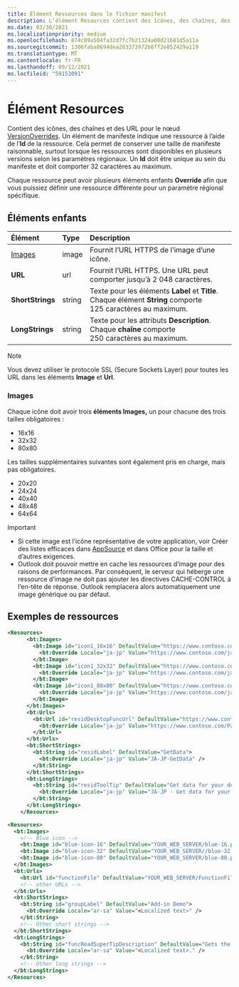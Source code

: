 ```yaml
---
title: Élément Ressources dans le fichier manifest
description: L’élément Resources contient des icônes, des chaînes, des URL pour le nœud VersionOverrides.
ms.date: 03/30/2021
ms.localizationpriority: medium
ms.openlocfilehash: 874c89a504fa32d7fc7b21324a08d21681d5a11a
ms.sourcegitcommit: 1306faba8694dea203373972b6ff2e852429a119
ms.translationtype: MT
ms.contentlocale: fr-FR
ms.lasthandoff: 09/12/2021
ms.locfileid: "59153091"
---
```

# <a name="resources-element"></a>Élément Resources

Contient des icônes, des chaînes et des URL pour le nœud [VersionOverrides](versionoverrides.md). Un élément de manifeste indique une ressource à l’aide de l’**Id** de la ressource. Cela permet de conserver une taille de manifeste raisonnable, surtout lorsque les ressources sont disponibles en plusieurs versions selon les paramètres régionaux. Un **Id** doit être unique au sein du manifeste et doit comporter 32 caractères au maximum.

Chaque ressource peut avoir plusieurs éléments enfants **Override** afin que vous puissiez définir une ressource différente pour un paramètre régional spécifique.

## <a name="child-elements"></a>Éléments enfants

|  Élément |  Type  |  Description  |
|:-----|:-----|:-----|
|  [Images](#images)            |  image   |  Fournit l’URL HTTPS de l’image d’une icône. |
|  **URL**                |  url     |  Fournit l’URL HTTPS. Une URL peut comporter jusqu’à 2 048 caractères. |
|  **ShortStrings** |  string  |  Texte pour les éléments **Label** et **Title**. Chaque élément **String** comporte 125 caractères au maximum.|
|  **LongStrings**  |  string  | Texte pour les attributs **Description**. Chaque **chaîne** comporte 250 caractères au maximum.|

> [!NOTE]
> Vous devez utiliser le protocole SSL (Secure Sockets Layer) pour toutes les URL dans les éléments **Image** et **Url**.

### <a name="images"></a>Images

Chaque icône doit avoir trois **éléments Images,** un pour chacune des trois tailles obligatoires :

- 16x16
- 32x32
- 80x80

Les tailles supplémentaires suivantes sont également pris en charge, mais pas obligatoires.

- 20x20
- 24x24
- 40x40
- 48x48
- 64x64

> [!IMPORTANT]
>
> - Si cette image est l’icône représentative de votre application, voir Créer des listes efficaces dans [AppSource](/office/dev/store/create-effective-office-store-listings#create-an-icon-for-your-add-in) et dans Office pour la taille et d’autres exigences.
> - Outlook doit pouvoir mettre en cache les ressources d’image pour des raisons de performances. Par conséquent, le serveur qui héberge une ressource d’image ne doit pas ajouter les directives CACHE-CONTROL à l’en-tête de réponse. Outlook remplacera alors automatiquement une image générique ou par défaut.

## <a name="resources-examples"></a>Exemples de ressources

```XML
<Resources>
      <bt:Images>
        <bt:Image id="icon1_16x16" DefaultValue="https://www.contoso.com/icon_default.png">
          <bt:Override Locale="ja-jp" Value="https://www.contoso.com/ja-jp16-icon_default.png" />
        </bt:Image>
        <bt:Image id="icon1_32x32" DefaultValue="https://www.contoso.com/icon_default.png">
          <bt:Override Locale="ja-jp" Value="https://www.contoso.com/ja-jp32-icon_default.png" />
        </bt:Image>
        <bt:Image id="icon1_80x80" DefaultValue="https://www.contoso.com/icon_default.png">
          <bt:Override Locale="ja-jp" Value="https://www.contoso.com/ja-jp80-icon_default.png" />
        </bt:Image>
      </bt:Images>
      <bt:Urls>
        <bt:Url id="residDesktopFuncUrl" DefaultValue="https://www.contoso.com/Pages/Home.aspx">
          <bt:Override Locale="ja-jp" Value="https://www.contoso.com/Pages/Home.aspx" />
        </bt:Url>
      </bt:Urls>
      <bt:ShortStrings>
        <bt:String id="residLabel" DefaultValue="GetData">
          <bt:Override Locale="ja-jp" Value="JA-JP-GetData" />
        </bt:String>
      </bt:ShortStrings>
      <bt:LongStrings>
        <bt:String id="residToolTip" DefaultValue="Get data for your document.">
          <bt:Override Locale="ja-jp" Value="JA-JP - Get data for your document." />
        </bt:String>
      </bt:LongStrings>
    </Resources>
```

```xml
<Resources>
  <bt:Images>
    <!-- Blue icon -->
    <bt:Image id="blue-icon-16" DefaultValue="YOUR_WEB_SERVER/blue-16.png"/>
    <bt:Image id="blue-icon-32" DefaultValue="YOUR_WEB_SERVER//blue-32.png"/>
    <bt:Image id="blue-icon-80" DefaultValue="YOUR_WEB_SERVER/blue-80.png"/>
  </bt:Images>
  <bt:Urls>
    <bt:Url id="functionFile" DefaultValue="YOUR_WEB_SERVER/FunctionFile/Functions.html"/>
    <!-- other URLs -->
  </bt:Urls>
  <bt:ShortStrings>
    <bt:String id="groupLabel" DefaultValue="Add-in Demo">
      <bt:Override Locale="ar-sa" Value="<Localized text>" />
    </bt:String>
    <!-- Other short strings -->
  </bt:ShortStrings>
  <bt:LongStrings>
    <bt:String id="funcReadSuperTipDescription" DefaultValue="Gets the subject of the message or appointment.">
      <bt:Override Locale="ar-sa" Value="<Localized text>." />
    </bt:String>
    <!-- Other long strings -->
  </bt:LongStrings>
</Resources>
```
